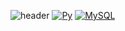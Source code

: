 
<!--
**lhy-tech/lhy-tech** is a ✨ _special_ ✨ repository because its `README.md` (this file) appears on your GitHub profile.

Here are some ideas to get you started:

- 🔭 I’m currently working on ...
- 🌱 I’m currently learning ...
- 👯 I’m looking to collaborate on ...
- 🤔 I’m looking for help with ...
- 💬 Ask me about ...
- 📫 How to reach me: ...
- 😄 Pronouns: ...
- ⚡ Fun fact: ...
-->

![header](https://capsule-render.vercel.app/api?type=Waving&color=auto&height=200&section=header&text=Hy's%20Data%20Space🎨&fontSize=50&fontColor=d6ace6)
[![Py](https://img.shields.io/badge/Python-F7DF1E?style=flat-square&logo=Python&logoColor=black)](github.com/lhy-tech)
[![MySQL](https://img.shields.io/badge/MySQL-F7DF1E?style=flat-square&logo=MySQL&logoColor=black)](github.com/lhy-tech)

